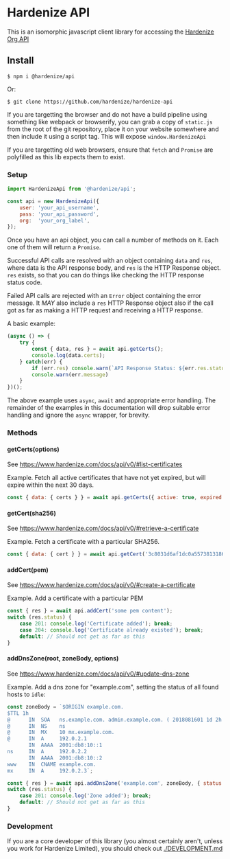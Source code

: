 # Hardenize API

This is an isomorphic javascript client library for accessing the [Hardenize Org API](https://www.hardenize.com/docs/api/v0/)

## Install

```shell
$ npm i @hardenize/api
```

Or:

```shell
$ git clone https://github.com/hardenize/hardenize-api
```

If you are targetting the browser and do not have a build pipeline using something like webpack or browserify,
you can grab a copy of `static.js` from the root of the git repository, place it on your website somewhere
and then include it using a script tag. This will expose `window.HardenizeApi`

If you are targetting old web browsers, ensure that `fetch` and `Promise` are polyfilled as this lib expects
them to exist.

### Setup

```js
import HardenizeApi from '@hardenize/api';

const api = new HardenizeApi({
    user: 'your_api_username',
    pass: 'your_api_password',
    org:  'your_org_label',
});
```

Once you have an api object, you can call a number of methods on it. Each one of them will return a `Promise`.

Successful API calls are resolved with an object containing `data` and `res`, where data is the API response body, and `res` is the HTTP Response object. `res` exists, so that you can do things like checking the HTTP response status code.

Failed API calls are rejected with an `Error` object containing the error message. It *MAY* also include a `res` HTTP Response object also if the call got as far as making a HTTP request and receiving a HTTP response.

A basic example:

```js
(async () => {
    try {
        const { data, res } = await api.getCerts();
        console.log(data.certs);
    } catch(err) {
        if (err.res) console.warn(`API Response Status: ${err.res.status} ${err.res.statusText}`);
        console.warn(err.message)
    }
})();
```

The above example uses `async`, `await` and appropriate error handling. The remainder of the examples
in this documentation will drop suitable error handling and ignore the `async` wrapper, for brevity.

### Methods

#### getCerts(options)

See https://www.hardenize.com/docs/api/v0/#list-certificates

Example. Fetch all active certificates that have not yet expired, but will expire within the next 30 days.

```js
const { data: { certs } } = await api.getCerts({ active: true, expired: false, expireInDays: 30 });
```

#### getCert(sha256)

See https://www.hardenize.com/docs/api/v0/#retrieve-a-certificate

Example. Fetch a certificate with a particular SHA256.

```js
const { data: { cert } } = await api.getCert('3c8031d6af1dc0a557381318692f0d4ecb74508e2116d489fec9dcc16a0f1552');
```

#### addCert(pem)

See https://www.hardenize.com/docs/api/v0/#create-a-certificate

Example. Add a certificate with a particular PEM

```js
const { res } = await api.addCert('some pem content');
switch (res.status) {
    case 201: console.log('Certificate added'); break;
    case 204: console.log('Certificate already existed'); break;
    default: // Should not get as far as this
}
```

#### addDnsZone(root, zoneBody, options)

See https://www.hardenize.com/docs/api/v0/#update-dns-zone

Example. Add a dns zone for "example.com", setting the status of all found hosts to `idle`:

```js
const zoneBody = `$ORIGIN example.com.
$TTL 1h
@      IN  SOA   ns.example.com. admin.example.com. ( 2018081601 1d 2h 4w 1h )
@      IN  NS    ns
@      IN  MX    10 mx.example.com.
@      IN  A     192.0.2.1
       IN  AAAA  2001:db8:10::1
ns     IN  A     192.0.2.2
       IN  AAAA  2001:db8:10::2
www    IN  CNAME example.com.
mx     IN  A     192.0.2.3`;

const { res } = await api.addDnsZone('example.com', zoneBody, { status: 'idle' });
switch (res.status) {
    case 201: console.log('Zone added'); break;
    default: // Should not get as far as this
}
```

### Development

If you are a core developer of this library (you almost certainly aren't, unless you work for
Hardenize Limited), you should check out [./DEVELOPMENT.md](DEVELOPMENT.md)